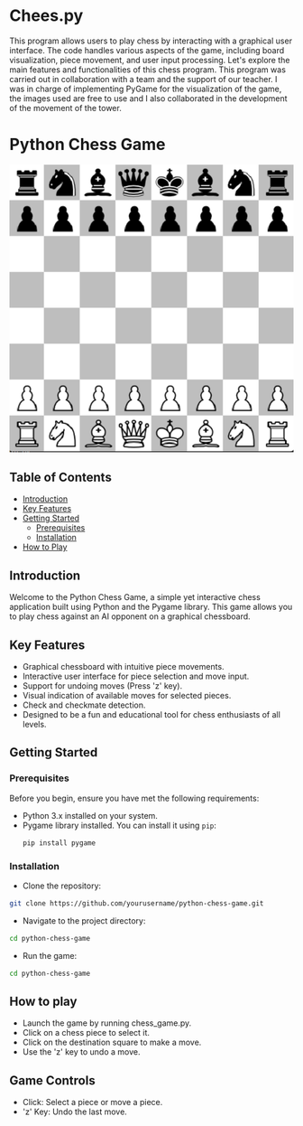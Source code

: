 # Chees.py
This program allows users to play chess by interacting with a graphical user interface. The code handles various aspects of the game, including board visualization, piece movement, and user input processing. Let's explore the main features and functionalities of this chess program. This program was carried out in collaboration with a team and the support of our teacher. I was in charge of implementing PyGame for the visualization of the game, the images used are free to use and I also collaborated in the development of the movement of the tower.

# Python Chess Game

![Chess Board](chess.png)

## Table of Contents

- [Introduction](#introduction)
- [Key Features](#key-features)
- [Getting Started](#getting-started)
  - [Prerequisites](#prerequisites)
  - [Installation](#installation)
- [How to Play](#how-to-play)

## Introduction

Welcome to the Python Chess Game, a simple yet interactive chess application built using Python and the Pygame library. This game allows you to play chess against an AI opponent on a graphical chessboard.

## Key Features

- Graphical chessboard with intuitive piece movements.
- Interactive user interface for piece selection and move input.
- Support for undoing moves (Press 'z' key).
- Visual indication of available moves for selected pieces.
- Check and checkmate detection.
- Designed to be a fun and educational tool for chess enthusiasts of all levels.

## Getting Started

### Prerequisites

Before you begin, ensure you have met the following requirements:

- Python 3.x installed on your system.
- Pygame library installed. You can install it using `pip`:
  ```bash
  pip install pygame
  ```

### Installation
- Clone the repository:
```bash
git clone https://github.com/yourusername/python-chess-game.git
```
- Navigate to the project directory:
```bash
cd python-chess-game
```
- Run the game:
 ```bash
cd python-chess-game
```

## How to play
- Launch the game by running chess_game.py.
- Click on a chess piece to select it.
- Click on the destination square to make a move.
- Use the 'z' key to undo a move.

## Game Controls
- Click: Select a piece or move a piece.
- 'z' Key: Undo the last move.
  
